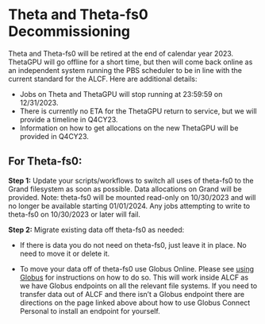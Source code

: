 # Theta and Theta-fs0 Decommissioning

Theta and Theta-fs0 will be retired at the end of calendar year 2023.  ThetaGPU will go offline for a short time, but then will come back online as an independent system running the PBS scheduler to be in line with the current standard for the ALCF.  Here are additional details:
 
* Jobs on Theta and ThetaGPU will stop running at 23:59:59 on 12/31/2023.
* There is currently no ETA for the ThetaGPU return to service, but we will provide a timeline in Q4CY23.
* Information on how to get allocations on the new ThetaGPU will be provided in Q4CY23.
 
## For Theta-fs0:

**Step 1:** Update your scripts/workflows to switch all uses of theta-fs0 to the Grand filesystem as soon as possible. Data allocations on Grand will be provided. Note: theta-fs0 will be mounted read-only on 10/30/2023 and will no longer be available starting 01/01/2024. Any jobs attempting to write to theta-fs0 on 10/30/2023 or later will fail.
 
**Step 2:** Migrate existing data off theta-fs0 as needed:

* If there is data you do not need on theta-fs0, just leave it in place. No need to move it or delete it.

* To move your data off of theta-fs0 use Globus Online. Please see [using Globus](https://docs.alcf.anl.gov/data-management/data-transfer/using-globus/) for instructions on how to do so. This will work inside ALCF as we have Globus endpoints on all the relevant file systems.  If you need to transfer data out of ALCF and there isn’t a Globus endpoint there are directions on the page linked above about how to use Globus Connect Personal to install an endpoint for yourself.
